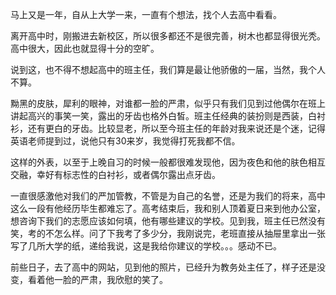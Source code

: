 马上又是一年，自从上大学一来，一直有个想法，找个人去高中看看。

离开高中时，刚搬进去新校区，所以很多都还不是很完善，树木也都显得很光秃。高中很大，因此也就显得十分的空旷。

说到这，也不得不想起高中的班主任，我们算是最让他骄傲的一届，当然，我个人不算。

黝黑的皮肤，犀利的眼神，对谁都一脸的严肃，似乎只有我们见到过他偶尔在班上讲起高兴的事笑一笑，露出的牙齿也格外白皙。班主任经典的装扮则是西装，白衬衫，还有更白的牙齿。比较显老，所以至今班主任的年龄对我来说还是个迷，记得英语老师提到过，说他只有30来岁，我觉得打死我都不信。

这样的外表，以至于上晚自习的时候一般都很难发现他，因为夜色和他的肤色相互交融，幸好有标志性的白衬衫，或者偶尔露出点牙齿。

一直很感激他对我们的严加管教，不管是为自己的名誉，还是为我们的将来，高中这么一段有他经历毕生都难忘了。高考结束后，我和别人顶着夏日来到他办公室，想咨询下我们的志愿应该如何填，他有哪些建议的学校。见到我，班主任已然没有笑，考的不怎么样。问了下我考了多少分，我刚说完，老班直接从抽屉里拿出一张写了几所大学的纸，递给我说，这是我给你建议的学校。。。感动不已。

前些日子，去了高中的网站，见到他的照片，已经升为教务处主任了，样子还是没变，看着他一脸的严肃，我欣慰的笑了。